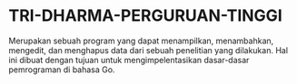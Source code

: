 # TRI-DHARMA-PERGURUAN-TINGGI

Merupakan sebuah program yang dapat menampilkan, menambahkan, mengedit, dan menghapus data
dari sebuah penelitian yang dilakukan.
Hal ini dibuat dengan tujuan untuk mengimpelentasikan dasar-dasar pemrograman di bahasa Go.
